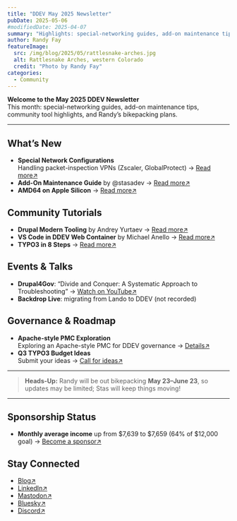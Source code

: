 ```yaml
---
title: "DDEV May 2025 Newsletter"
pubDate: 2025-05-06
#modifiedDate: 2025-04-07
summary: "Highlights: special-networking guides, add-on maintenance tips, community tool highlights, and Randy’s bikepacking plans."
author: Randy Fay
featureImage:
  src: /img/blog/2025/05/rattlesnake-arches.jpg
  alt: Rattlesnake Arches, western Colorado
  credit: "Photo by Randy Fay"
categories:
  - Community
---
```


**Welcome to the May 2025 DDEV Newsletter**  
This month: special-networking guides, add-on maintenance tips, community tool highlights, and Randy’s bikepacking plans.

---

## What’s New

- **Special Network Configurations**  
  Handling packet-inspection VPNs (Zscaler, GlobalProtect) → [Read more↗](https://ddev.readthedocs.io/en/latest/users/usage/networking/)
- **Add-On Maintenance Guide** by @stasadev → [Read more↗](https://ddev.com/blog/ddev-add-on-maintenance-guide)
- **AMD64 on Apple Silicon** → [Read more↗](https://ddev.com/blog/amd64-with-rosetta-on-macos/)

## Community Tutorials

- **Drupal Modern Tooling** by Andrey Yurtaev → [Read more↗](https://iamdroid.net/blog/dev-tools)
- **VS Code in DDEV Web Container** by Michael Anello → [Read more↗](https://www.drupaleasy.com/blogs/ultimike/2025/04/drupal-development-using-visual-studio-code-connected-directly-ddevs-web)
- **TYPO3 in 8 Steps** → [Read more↗](https://t3planet.de/blog/install-typo3-with-ddev/)

## Events & Talks

- **Drupal4Gov**: “Divide and Conquer: A Systematic Approach to Troubleshooting” → [Watch on YouTube↗](https://www.youtube.com/watch?v=zliDmAUBwrQ)
- **Backdrop Live**: migrating from Lando to DDEV (not recorded)

## Governance & Roadmap

- **Apache-style PMC Exploration**  
  Exploring an Apache-style PMC for DDEV governance → [Details↗](https://www.apache.org/foundation/governance/pmcs)
- **Q3 TYPO3 Budget Ideas**  
  Submit your ideas → [Call for ideas↗](https://typo3.org/article/call-for-community-budget-ideas-q3-2025)

---

> **Heads-Up:** Randy will be out bikepacking **May 23–June 23**, so updates may be limited; Stas will keep things moving!

---

## Sponsorship Status

- **Monthly average income** up from $7,639 to $7,659 (64% of $12,000 goal) → [Become a sponsor↗](https://github.com/sponsors/ddev)

## Stay Connected

- [Blog↗](https://ddev.com/blog/)
- [LinkedIn↗](https://www.linkedin.com/company/ddev-foundation)
- [Mastodon↗](https://fosstodon.org/@ddev)
- [Bluesky↗](https://bsky.app/profile/ddev.bsky.social)
- [Discord↗](/s/discord)
